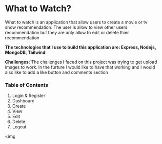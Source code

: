 <h1>What to Watch?</h1>

<p>What to watch is an application that allow users to create a movie or tv show recommendation. The user is allow to view other users recommendation
but they are only allow to edit or delete thier recommendation</p>

<p><b>The technologies that I use to build this application are: Express, Nodejs, MongoDB, Tailwind</b></p>

<p><b>Challenges:</b> The challenges I faced on this project was trying to get upload images to work. In the furture I would like to have that working and 
I would also like to add a like button and comments section</p>

<h3>Table of Contents</h3>

<ol>
    <li>Login & Register</li>
    <li>Dashboard</li>
    <li>Create</li>
    <li>View</li>
    <li>Edit</li>
    <li>Delete</li>
    <li>Logout</li>
</ol>

<img
